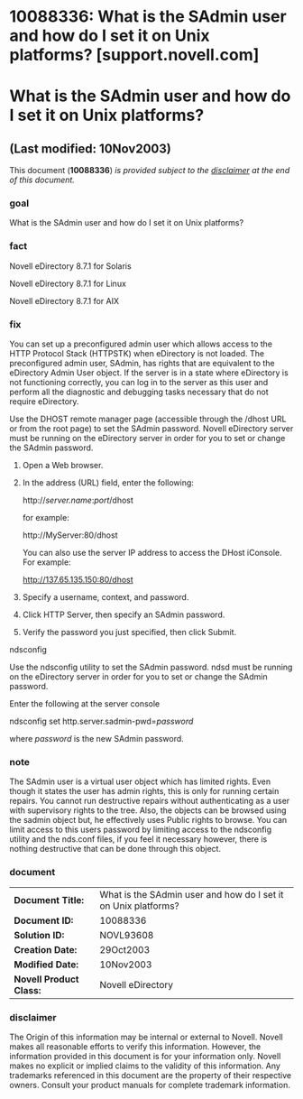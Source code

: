 # 10088336: What is the SAdmin user and how do I set it on Unix platforms? [support.novell.com]

# What is the SAdmin user and how do I set it on Unix platforms?

## (Last modified: 10Nov2003)

This document (**10088336**) _is provided subject to the [disclaimer](http://support.novell.com/docs/Tids/Solutions/10088336.html#disclaimer) at the end of this document._

### goal

What is the SAdmin user and how do I set it on Unix platforms?

### fact

Novell eDirectory 8.7.1 for Solaris

Novell eDirectory 8.7.1 for Linux

Novell eDirectory 8.7.1 for AIX

### fix

You can set up a preconfigured admin user which allows access to the HTTP Protocol Stack (HTTPSTK) when eDirectory is not loaded. The preconfigured admin user, SAdmin, has rights that are equivalent to the eDirectory Admin User object. If the server is in a state where eDirectory is not functioning correctly, you can log in to the server as this user and perform all the diagnostic and debugging tasks necessary that do not require eDirectory.

Use the DHOST remote manager page (accessible through the /dhost URL or from the root page) to set the SAdmin password. Novell eDirectory server must be running on the eDirectory server in order for you to set or change the SAdmin password.

1. Open a Web browser.
	
2. In the address (URL) field, enter the following:
	
	http://_server.name_:_port_/dhost
	
	for example:
	
	http://MyServer:80/dhost
	
	You can also use the server IP address to access the DHost iConsole. For example:
	
	http://137.65.135.150:80/dhost
	
3. Specify a username, context, and password.
	
4. Click HTTP Server, then specify an SAdmin password.
	
5. Verify the password you just specified, then click Submit.
	

ndsconfig

Use the ndsconfig utility to set the SAdmin password. ndsd must be running on the eDirectory server in order for you to set or change the SAdmin password.

Enter the following at the server console

ndsconfig set http.server.sadmin-pwd=_password_

where _password_ is the new SAdmin password.

### note

The SAdmin user is a virtual user object which has limited rights. Even though it states the user has admin rights, this is only for running certain repairs. You cannot run destructive repairs without authenticating as a user with supervisory rights to the tree. Also, the objects can be browsed using the sadmin object but, he effectively uses Public rights to browse. You can limit access to this users password by limiting access to the ndsconfig utility and the nds.conf files, if you feel it necessary however, there is nothing destructive that can be done through this object.

### document

|     |     |
| --- | --- |
| **Document Title:** | What is the SAdmin user and how do I set it on Unix platforms? |
| **Document ID:** | 10088336 |
| **Solution ID:** | NOVL93608 |
| **Creation Date:** | 29Oct2003 |
| **Modified Date:** | 10Nov2003 |
| **Novell Product Class:** | Novell eDirectory |

### disclaimer

The Origin of this information may be internal or external to Novell. Novell makes all reasonable efforts to verify this information. However, the information provided in this document is for your information only. Novell makes no explicit or implied claims to the validity of this information.
Any trademarks referenced in this document are the property of their respective owners. Consult your product manuals for complete trademark information.
